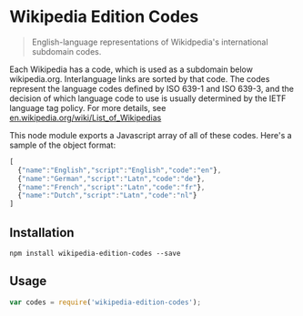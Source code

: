 # Wikipedia Edition Codes

> English-language representations of Wikidpedia's international subdomain codes.

Each Wikipedia has a code, which is used as a subdomain below wikipedia.org. Interlanguage links are sorted by that code. The codes represent the language codes defined by ISO 639-1 and ISO 639-3, and the decision of which language code to use is usually determined by the IETF language tag policy. For more details, see [en.wikipedia.org/wiki/List_of_Wikipedias](http://en.wikipedia.org/wiki/List_of_Wikipedias)

This node module exports a Javascript array of all of these codes. Here's a sample of the object format:

```js
[
  {"name":"English","script":"English","code":"en"},
  {"name":"German","script":"Latn","code":"de"},
  {"name":"French","script":"Latn","code":"fr"},
  {"name":"Dutch","script":"Latn","code":"nl"}
]
```

## Installation

```
npm install wikipedia-edition-codes --save
```

## Usage

```js
var codes = require('wikipedia-edition-codes');
```